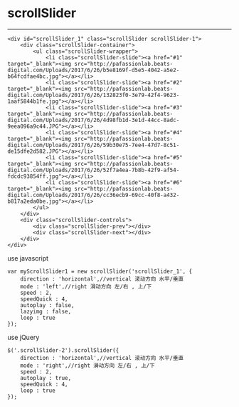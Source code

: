 # scrollSlider
-----------------------------------------
    <div id="scrollSlider_1" class="scrollSlider scrollSlider-1">
		<div class="scrollSlider-container">
			<ul class="scrollSlider-wrapper">
				<li class="scrollSlider-slide"><a href="#1" target="_blank"><img src="http://pafassionlab.beats-digital.com/Uploads/2017/6/26/b5e8169f-d5e5-4042-a5e2-b64fcdfae4bc.jpg"></a></li>
				<li class="scrollSlider-slide"><a href="#2" target="_blank"><img src="http://pafassionlab.beats-digital.com/Uploads/2017/6/26/132823f0-3e79-42f4-9623-1aaf5844b1fe.jpg"></a></li>
				<li class="scrollSlider-slide"><a href="#3" target="_blank"><img src="http://pafassionlab.beats-digital.com/Uploads/2017/6/26/4d98fb1d-3e1d-44cc-8adc-9eea096a9c44.JPG"></a></li>
				<li class="scrollSlider-slide"><a href="#4" target="_blank"><img src="http://pafassionlab.beats-digital.com/Uploads/2017/6/26/59b30e75-7ee4-47d7-8c51-de15dfe2d582.JPG"></a></li>
				<li class="scrollSlider-slide"><a href="#5" target="_blank"><img src="http://pafassionlab.beats-digital.com/Uploads/2017/6/26/52f7a4ea-7b8b-42f9-af54-fdcdc93854ff.jpg"></a></li>
				<li class="scrollSlider-slide"><a href="#6" target="_blank"><img src="http://pafassionlab.beats-digital.com/Uploads/2017/6/26/cc36ecb9-69cc-40f8-a432-b817a2eda0be.jpg"></a></li>
			</ul>
		</div>
		<div class="scrollSlider-controls">
			<div class="scrollSlider-prev"></div>
			<div class="scrollSlider-next"></div>
		</div>
	</div>

use javascript

    var myScrollSlider1 = new scrollSlider('scrollSlider_1', {
        direction : 'horizontal',//vertical 滚动方向 水平/垂直
        mode : 'left',//right 滑动方向 左/右 , 上/下
        speed : 2,
        speedQuick : 4,
        autoplay : false,
        lazyimg : false,
        loop : true 
    });
    
use jQuery
<script src="jquery.js"></script>
    
    $('.scrollSlider-2').scrollSlider({
        direction : 'horizontal',//vertical 滚动方向 水平/垂直
        mode : 'right',//right 滑动方向 左/右 , 上/下
        speed : 2,
        autoplay : true,
        speedQuick : 4,
        loop : true 
    });